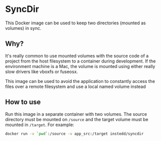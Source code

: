 # SyncDir

This Docker image can be used to keep two directories (mounted as volumes) in sync.

## Why?

It's really common to use mounted volumes with the source code of a project from the host filesystem to a container during development. If the environment machine is a Mac, the volume is mounted using either really slow drivers like vboxfs or fuseosx.

This image can be used to avoid the application to constantly access the files over a remote filesystem and use a local named volume instead

## How to use

Run this image in a separate container with two volumes. The source directory must be mounted on `/source` and the target volume must be mounted in `/target`. For example:

```sh
docker run -v `pwd`:/source -v app_src:/target instedd/syncdir
```
